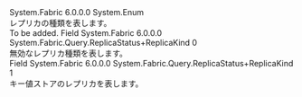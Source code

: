 <Type Name="ReplicaStatus+ReplicaKind" FullName="System.Fabric.Query.ReplicaStatus+ReplicaKind">
  <TypeSignature Language="C#" Value="public enum ReplicaStatus.ReplicaKind" />
  <TypeSignature Language="ILAsm" Value=".class nested public auto ansi sealed ReplicaStatus/ReplicaKind extends System.Enum" />
  <TypeSignature Language="DocId" Value="T:System.Fabric.Query.ReplicaStatus.ReplicaKind" />
  <TypeSignature Language="VB.NET" Value="Public Enum ReplicaStatus.ReplicaKind" />
  <TypeSignature Language="F#" Value="type ReplicaStatus.ReplicaKind = " />
  <AssemblyInfo>
    <AssemblyName>System.Fabric</AssemblyName>
    <AssemblyVersion>6.0.0.0</AssemblyVersion>
  </AssemblyInfo>
  <Base>
    <BaseTypeName>System.Enum</BaseTypeName>
  </Base>
  <Docs>
    <summary>
            レプリカの種類を表します。
            </summary>
    <remarks>To be added.</remarks>
  </Docs>
  <Members>
    <Member MemberName="Invalid">
      <MemberSignature Language="C#" Value="Invalid" />
      <MemberSignature Language="ILAsm" Value=".field public static literal valuetype System.Fabric.Query.ReplicaStatus/ReplicaKind Invalid = int32(0)" />
      <MemberSignature Language="DocId" Value="F:System.Fabric.Query.ReplicaStatus.ReplicaKind.Invalid" />
      <MemberSignature Language="VB.NET" Value="Invalid" />
      <MemberSignature Language="F#" Value="Invalid = 0" Usage="System.Fabric.Query.ReplicaStatus.ReplicaKind.Invalid" />
      <MemberType>Field</MemberType>
      <AssemblyInfo>
        <AssemblyName>System.Fabric</AssemblyName>
        <AssemblyVersion>6.0.0.0</AssemblyVersion>
      </AssemblyInfo>
      <ReturnValue>
        <ReturnType>System.Fabric.Query.ReplicaStatus+ReplicaKind</ReturnType>
      </ReturnValue>
      <MemberValue>0</MemberValue>
      <Docs>
        <summary>
            無効なレプリカ種類を表します。
            </summary>
      </Docs>
    </Member>
    <Member MemberName="KeyValueStore">
      <MemberSignature Language="C#" Value="KeyValueStore" />
      <MemberSignature Language="ILAsm" Value=".field public static literal valuetype System.Fabric.Query.ReplicaStatus/ReplicaKind KeyValueStore = int32(1)" />
      <MemberSignature Language="DocId" Value="F:System.Fabric.Query.ReplicaStatus.ReplicaKind.KeyValueStore" />
      <MemberSignature Language="VB.NET" Value="KeyValueStore" />
      <MemberSignature Language="F#" Value="KeyValueStore = 1" Usage="System.Fabric.Query.ReplicaStatus.ReplicaKind.KeyValueStore" />
      <MemberType>Field</MemberType>
      <AssemblyInfo>
        <AssemblyName>System.Fabric</AssemblyName>
        <AssemblyVersion>6.0.0.0</AssemblyVersion>
      </AssemblyInfo>
      <ReturnValue>
        <ReturnType>System.Fabric.Query.ReplicaStatus+ReplicaKind</ReturnType>
      </ReturnValue>
      <MemberValue>1</MemberValue>
      <Docs>
        <summary>
            キー値ストアのレプリカを表します。
            </summary>
      </Docs>
    </Member>
  </Members>
</Type>